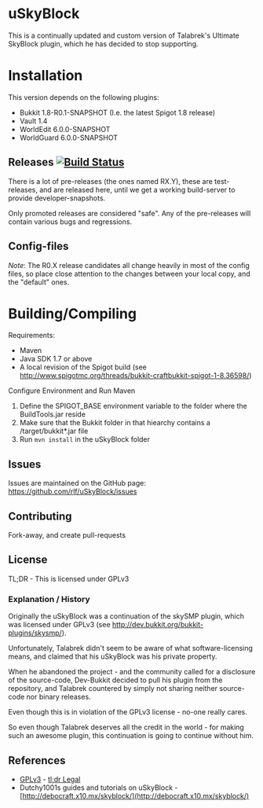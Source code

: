 # uSkyBlock

This is a continually updated and custom version of Talabrek's Ultimate SkyBlock plugin, which he has decided to stop supporting.

# Installation

This version depends on the following plugins:

* Bukkit 1.8-R0.1-SNAPSHOT (I.e. the latest Spigot 1.8 release)
* Vault 1.4
* WorldEdit 6.0.0-SNAPSHOT
* WorldGuard 6.0.0-SNAPSHOT

## Releases [![Build Status](https://travis-ci.org/rlf/uSkyBlock.svg?branch=v2.0.0)](https://travis-ci.org/rlf/uSkyBlock)

There is a lot of pre-releases (the ones named RX.Y), these are test-releases, and are released here, until we get a working build-server to provide developer-snapshots.

Only promoted releases are considered "safe". Any of the pre-releases will contain various bugs and regressions.

## Config-files

*Note*: The R0.X release candidates all change heavily in most of the config files, so place close attention to the changes between your local copy, and the "default" ones.

# Building/Compiling

Requirements:

* Maven
* Java SDK 1.7 or above
* A local revision of the Spigot build (see http://www.spigotmc.org/threads/bukkit-craftbukkit-spigot-1-8.36598/)

Configure Environment and Run Maven

1. Define the SPIGOT_BASE environment variable to the folder where the BuildTools.jar reside
2. Make sure that the Bukkit folder in that hiearchy contains a /target/bukkit*.jar file
3. Run `mvn install` in the uSkyBlock folder

## Issues

Issues are maintained on the GitHub page: https://github.com/rlf/uSkyBlock/issues

## Contributing

Fork-away, and create pull-requests

## License

TL;DR - This is licensed under GPLv3

### Explanation / History
Originally the uSkyBlock was a continuation of the skySMP plugin, which was licensed under GPLv3
(see http://dev.bukkit.org/bukkit-plugins/skysmp/).

Unfortunately, Talabrek didn't seem to be aware of what software-licensing means, and claimed that his uSkyBlock was his private property.

When he abandoned the project - and the community called for a disclosure of the source-code, Dev-Bukkit decided to pull his plugin from the repository, and Talabrek countered by simply not sharing neither source-code nor binary releases.

Even though this is in violation of the GPLv3 license - no-one really cares.

So even though Talabrek deserves all the credit in the world - for making such an awesome plugin, this continuation is going to continue without him.

## References

* [GPLv3](http://www.gnu.org/copyleft/gpl.html) - [tl;dr Legal](https://www.tldrlegal.com/l/gpl-3.0)
* Dutchy1001s guides and tutorials on uSkyBlock - [http://debocraft.x10.mx/skyblock/](http://debocraft.x10.mx/skyblock/)
